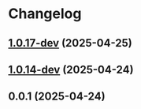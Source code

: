 # Changelog

## [1.0.17-dev](https://github.com/seicifarre/release-config/compare/v1.0.17-dev...vnull-dev) (2025-04-25)

## [1.0.14-dev](https://github.com/seicifarre/release-config/compare/v1.0.14-dev...vnull-dev) (2025-04-24)

## 0.0.1 (2025-04-24)
